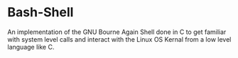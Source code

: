 # Bash-Shell
An implementation of the GNU Bourne Again Shell done in C to get familiar with system level calls and interact with the Linux OS Kernal from a low level language like C.
